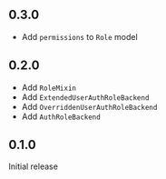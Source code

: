 ## 0.3.0

* Add `permissions` to `Role` model

## 0.2.0

* Add `RoleMixin`
* Add `ExtendedUserAuthRoleBackend`
* Add `OverriddenUserAuthRoleBackend`
* Add `AuthRoleBackend`

## 0.1.0

Initial release